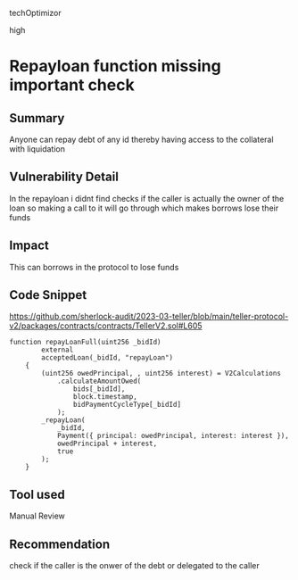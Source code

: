techOptimizor

high

# Repayloan function missing important check

## Summary
Anyone can repay debt of any id thereby having access to the collateral with liquidation

## Vulnerability Detail
In the repayloan i didnt find checks if the caller is actually the owner of the loan so making a call to it will go through which makes borrows lose their funds

## Impact
This can borrows in the protocol to lose funds

## Code Snippet

https://github.com/sherlock-audit/2023-03-teller/blob/main/teller-protocol-v2/packages/contracts/contracts/TellerV2.sol#L605

```solidity
function repayLoanFull(uint256 _bidId)
        external
        acceptedLoan(_bidId, "repayLoan")
    {
        (uint256 owedPrincipal, , uint256 interest) = V2Calculations
            .calculateAmountOwed(
                bids[_bidId],
                block.timestamp,
                bidPaymentCycleType[_bidId]
            );
        _repayLoan(
            _bidId,
            Payment({ principal: owedPrincipal, interest: interest }),
            owedPrincipal + interest,
            true
        );
    }

```
## Tool used

Manual Review

## Recommendation
check if the caller is the onwer of the debt or delegated to the caller